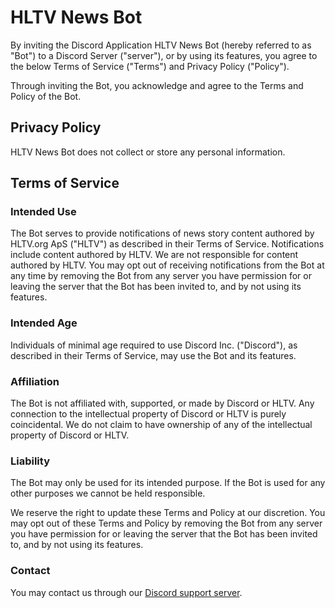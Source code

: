 # HLTV News Bot

By inviting the Discord Application HLTV News Bot (hereby referred to as "Bot") to a Discord Server ("server"), or by using its features, you agree to the below Terms of Service ("Terms") and Privacy Policy ("Policy").

Through inviting the Bot, you acknowledge and agree to the Terms and Policy of the Bot.

## Privacy Policy

HLTV News Bot does not collect or store any personal information.

## Terms of Service

### Intended Use

The Bot serves to provide notifications of news story content authored by HLTV.org ApS ("HLTV") as described in their Terms of Service. Notifications include content authored by HLTV. We are not responsible for content authored by HLTV. You may opt out of receiving notifications from the Bot at any time by removing the Bot from any server you have permission for or leaving the server that the Bot has been invited to, and by not using its features.

### Intended Age

Individuals of minimal age required to use Discord Inc. ("Discord"), as described in their Terms of Service, may use the Bot and its features.

### Affiliation

The Bot is not affiliated with, supported, or made by Discord or HLTV. Any connection to the intellectual property of Discord or HLTV is purely coincidental. We do not claim to have ownership of any of the intellectual property of Discord or HLTV.

### Liability

The Bot may only be used for its intended purpose. If the Bot is used for any other purposes we cannot be held responsible.

We reserve the right to update these Terms and Policy at our discretion. You may opt out of these Terms and Policy by removing the Bot from any server you have permission for or leaving the server that the Bot has been invited to, and by not using its features.

### Contact

You may contact us through our [Discord support server](https://discord.gg/dE3NFqTzEx).
